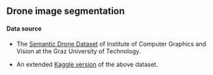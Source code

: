 

## Drone image segmentation 

#### Data source 

- The [Semantic Drone Dataset](https://www.tugraz.at/index.php?id=22387) of Institute of Computer Graphics and Vision at the Graz University of Technology.

- An extended [Kaggle version](https://www.kaggle.com/datasets/santurini/semantic-segmentation-drone-dataset) of the above dataset.

